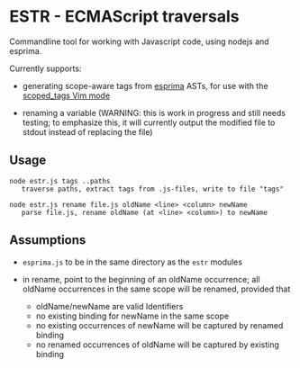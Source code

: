 
ESTR - ECMAScript traversals
============================

Commandline tool for working with Javascript code, using nodejs and esprima.

Currently supports:

- generating scope-aware tags from [esprima](http://esprima.org/) ASTs, for use with the [scoped_tags Vim mode](https://github.com/clausreinke/scoped_tags)

- renaming a variable (WARNING: this is work in progress and still needs testing; to emphasize this, it will currently output the modified file to stdout instead of replacing the file)

Usage
-----

```
node estr.js tags ..paths
   traverse paths, extract tags from .js-files, write to file "tags"

node estr.js rename file.js oldName <line> <column> newName
   parse file.js, rename oldName (at <line> <column>) to newName

```

Assumptions
-----------

- `esprima.js` to be in the same directory as the `estr` modules

- in rename, <line> <column> point to the beginning of an oldName occurrence;
  all oldName occurrences in the same scope will be renamed, provided that
  
  - oldName/newName are valid Identifiers
  - no existing binding for newName in the same scope
  - no existing occurrences of newName will be captured by renamed binding
  - no renamed occurrences of oldName will be captured by existing binding

